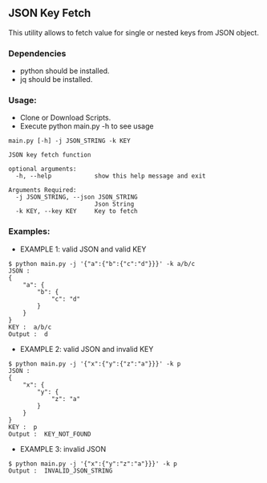 ## JSON Key Fetch

This utility allows to fetch value for single or nested keys from JSON object.


### Dependencies
- python should be installed.
- jq should be installed.

### Usage:
- Clone or Download Scripts. 
- Execute python main.py -h to see usage

```
main.py [-h] -j JSON_STRING -k KEY

JSON key fetch function

optional arguments:
  -h, --help            show this help message and exit

Arguments Required:
  -j JSON_STRING, --json JSON_STRING
                        Json String
  -k KEY, --key KEY     Key to fetch

```

### Examples:

- EXAMPLE 1: valid JSON and valid KEY
```
$ python main.py -j '{"a":{"b":{"c":"d"}}}' -k a/b/c
JSON :
{
    "a": {
        "b": {
            "c": "d"
        }
    }
}
KEY :  a/b/c
Output :  d
```

- EXAMPLE 2: valid JSON and invalid KEY
```
$ python main.py -j '{"x":{"y":{"z":"a"}}}' -k p    
JSON :
{
    "x": {
        "y": {
            "z": "a"
        }
    }
}
KEY :  p
Output :  KEY_NOT_FOUND
```

- EXAMPLE 3: invalid JSON
```
$ python main.py -j '{"x":{"y":"z":"a"}}}' -k p
Output :  INVALID_JSON_STRING
```

